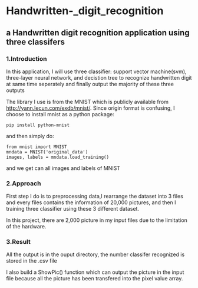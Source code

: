# Handwritten-_digit_recognition
## a Handwritten digit recognition application using three classifers
### 1.Introduction
In this application, I will use three classifier: support vector machine(svm), three-layer neural network, and decistion tree to recognize handwritten digit at same time seperately and finally output the majority of these three outputs

The library I use is from the MNIST which is publicly available from http://yann.lecun.com/exdb/mnist/. Since origin format is confusing, I choose to install mnist as a python package:
```
pip install python-mnist
```
and then simply do:
```
from mnist import MNIST 
mndata = MNIST('original_data')
images, labels = mndata.load_training()
```
and we get can all images and labels of MNIST
### 2.Approach
First step I do is to preprocessing data,I rearrange the dataset into 3 files and every files contains the information of 20,000 pictures, and then I training three classifier using these 3 different dataset.

In this project, there are 2,000 picture in my input files due to the limitation of the hardware.

### 3.Result
All the output is in the ouput directory, the number classifer recognized is stored in the .csv file

I also build a ShowPic() function which can output the picture in the input file because all the picture has been transfered into the pixel value array. 


  
